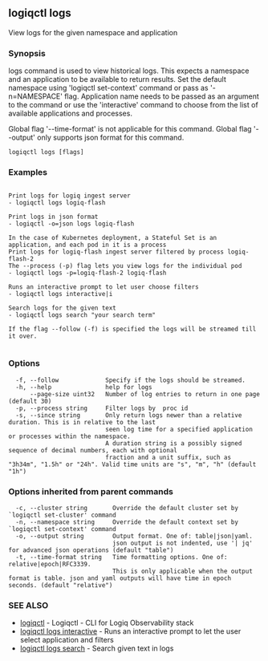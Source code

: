 ## logiqctl logs

View logs for the given namespace and application

### Synopsis


logs command is used to view historical logs. This expects a namespace and an application to be available to return results. Set the default namespace using 'logiqctl set-context' command or pass as '-n=NAMESPACE' flag. Application name needs to be passed as an argument to the command or use the 'interactive' command to choose from the list of available applications and processes.   

Global flag '--time-format' is not applicable for this command.
Global flag '--output' only supports json format for this command.

```
logiqctl logs [flags]
```

### Examples

```

Print logs for logiq ingest server
- logiqctl logs logiq-flash

Print logs in json format
- logiqctl -o=json logs logiq-flash

In the case of Kubernetes deployment, a Stateful Set is an application, and each pod in it is a process
Print logs for logiq-flash ingest server filtered by process logiq-flash-2
The --process (-p) flag lets you view logs for the individual pod
- logiqctl logs -p=logiq-flash-2 logiq-flash

Runs an interactive prompt to let user choose filters
- logiqctl logs interactive|i

Search logs for the given text
- logiqctl logs search "your search term"   

If the flag --follow (-f) is specified the logs will be streamed till it over. 


```

### Options

```
  -f, --follow             Specify if the logs should be streamed.
  -h, --help               help for logs
      --page-size uint32   Number of log entries to return in one page (default 30)
  -p, --process string     Filter logs by  proc id
  -s, --since string       Only return logs newer than a relative duration. This is in relative to the last
                           seen log time for a specified application or processes within the namespace.
                           A duration string is a possibly signed sequence of decimal numbers, each with optional
                           fraction and a unit suffix, such as "3h34m", "1.5h" or "24h". Valid time units are "s", "m", "h" (default "1h")
```

### Options inherited from parent commands

```
  -c, --cluster string       Override the default cluster set by `logiqctl set-cluster' command
  -n, --namespace string     Override the default context set by `logiqctl set-context' command
  -o, --output string        Output format. One of: table|json|yaml. 
                             json output is not indented, use '| jq' for advanced json operations (default "table")
  -t, --time-format string   Time formatting options. One of: relative|epoch|RFC3339. 
                             This is only applicable when the output format is table. json and yaml outputs will have time in epoch seconds. (default "relative")
```

### SEE ALSO

* [logiqctl](logiqctl.md)	 - Logiqctl - CLI for Logiq Observability stack
* [logiqctl logs interactive](logiqctl_logs_interactive.md)	 - Runs an interactive prompt to let the user select application and filters
* [logiqctl logs search](logiqctl_logs_search.md)	 - Search given text in logs


